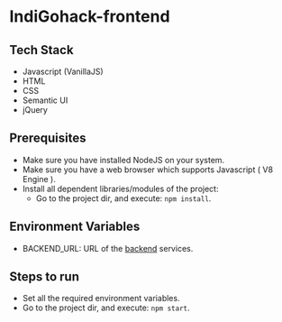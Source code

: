 # IndiGohack-frontend

## Tech Stack
* Javascript (VanillaJS)
* HTML
* CSS
* Semantic UI
* jQuery

## Prerequisites
* Make sure you have installed NodeJS on your system.
* Make sure you have a web browser which supports Javascript ( V8 Engine ).
* Install all dependent libraries/modules of the project:
  * Go to the project dir, and execute: `npm install`.
 
## Environment Variables
* BACKEND_URL: URL of the [backend](https://github.com/gary1998/IndiGohack-backend) services.

## Steps to run
* Set all the required environment variables.
* Go to the project dir, and execute: `npm start`.
